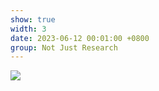 ```yaml
---
show: true
width: 3
date: 2023-06-12 00:01:00 +0800
group: Not Just Research
---
```

<div>
<img src="{{ 'assets/images/etc/30.jpg' | relative_url }}" class="img-fluid rounded" >
</div>